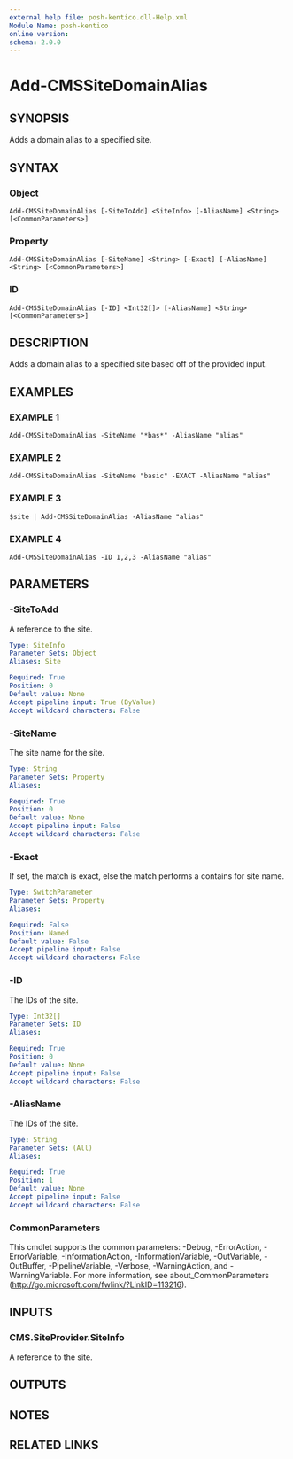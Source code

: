 ```yaml
---
external help file: posh-kentico.dll-Help.xml
Module Name: posh-kentico
online version:
schema: 2.0.0
---
```


# Add-CMSSiteDomainAlias

## SYNOPSIS
Adds a domain alias to a specified site.

## SYNTAX

### Object
```
Add-CMSSiteDomainAlias [-SiteToAdd] <SiteInfo> [-AliasName] <String> [<CommonParameters>]
```

### Property
```
Add-CMSSiteDomainAlias [-SiteName] <String> [-Exact] [-AliasName] <String> [<CommonParameters>]
```

### ID
```
Add-CMSSiteDomainAlias [-ID] <Int32[]> [-AliasName] <String> [<CommonParameters>]
```

## DESCRIPTION
Adds a domain alias to a specified site based off of the provided input.

## EXAMPLES

### EXAMPLE 1
```
Add-CMSSiteDomainAlias -SiteName "*bas*" -AliasName "alias"
```

### EXAMPLE 2
```
Add-CMSSiteDomainAlias -SiteName "basic" -EXACT -AliasName "alias"
```

### EXAMPLE 3
```
$site | Add-CMSSiteDomainAlias -AliasName "alias"
```

### EXAMPLE 4
```
Add-CMSSiteDomainAlias -ID 1,2,3 -AliasName "alias"
```

## PARAMETERS

### -SiteToAdd
A reference to the site.

```yaml
Type: SiteInfo
Parameter Sets: Object
Aliases: Site

Required: True
Position: 0
Default value: None
Accept pipeline input: True (ByValue)
Accept wildcard characters: False
```

### -SiteName
The site name for the site.

```yaml
Type: String
Parameter Sets: Property
Aliases:

Required: True
Position: 0
Default value: None
Accept pipeline input: False
Accept wildcard characters: False
```

### -Exact
If set, the match is exact, else the match performs a contains for site name.

```yaml
Type: SwitchParameter
Parameter Sets: Property
Aliases:

Required: False
Position: Named
Default value: False
Accept pipeline input: False
Accept wildcard characters: False
```

### -ID
The IDs of the site.

```yaml
Type: Int32[]
Parameter Sets: ID
Aliases:

Required: True
Position: 0
Default value: None
Accept pipeline input: False
Accept wildcard characters: False
```

### -AliasName
The IDs of the site.

```yaml
Type: String
Parameter Sets: (All)
Aliases:

Required: True
Position: 1
Default value: None
Accept pipeline input: False
Accept wildcard characters: False
```

### CommonParameters
This cmdlet supports the common parameters: -Debug, -ErrorAction, -ErrorVariable, -InformationAction, -InformationVariable, -OutVariable, -OutBuffer, -PipelineVariable, -Verbose, -WarningAction, and -WarningVariable.
For more information, see about_CommonParameters (http://go.microsoft.com/fwlink/?LinkID=113216).

## INPUTS

### CMS.SiteProvider.SiteInfo
A reference to the site.

## OUTPUTS

## NOTES

## RELATED LINKS
